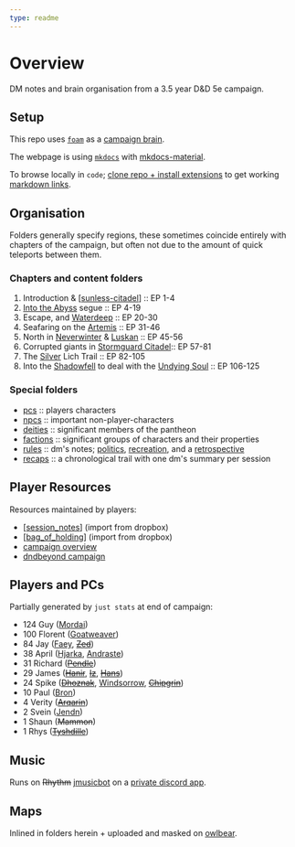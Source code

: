 ```yaml
---
type: readme
---
```

# Overview
DM notes and brain organisation from a 3.5 year D&D 5e campaign.

## Setup
This repo uses [`foam`](https://foambubble.github.io/foam/) as a [campaign brain](https://clux.github.io/probes/post/2020-09-27-second-brain/).

The webpage is using [`mkdocs`](https://www.mkdocs.org/) with [mkdocs-material](https://squidfunk.github.io/mkdocs-material/).

To browse locally in `code`; [clone repo + install extensions](https://foambubble.github.io/foam/#getting-started) to get working [markdown links](https://marketplace.visualstudio.com/items?itemName=tchayen.markdown-links).

## Organisation
Folders generally specify regions, these sometimes coincide entirely with chapters of the campaign, but often not due to the amount of quick teleports between them.

### Chapters and content folders

1. Introduction & [[sunless-citadel]] :: EP 1-4
2. [Into the Abyss](./underdark/velkynvelve) segue :: EP 4-19
3. Escape,  and [Waterdeep](./coast/waterdeep.md) :: EP 20-30
4. Seafaring on the [Artemis](./seaofbones/artemis.md) :: EP 31-46
5. North in [Neverwinter](./north/neverwinter.md) & [Luskan](./north/luskan.md) :: EP 45-56
6. Corrupted giants in [Stormguard Citadel](./spine/stormguard-citadel.md):: EP 57-81
7. The [Silver](./factions/silver-helix.md) Lich Trail :: EP 82-105
8. Into the [Shadowfell](./planar/shadowfell.md) to deal with the [Undying Soul](./factions/undying-soul.md) :: EP 106-125

### Special folders

- [pcs](./pcs/goatweaver) :: players characters
- [npcs](./npcs/irae) :: important non-player-characters
- [deities](./deities/pantheon) :: significant members of the pantheon
- [factions](./factions/mages-guild) :: significant groups of characters and their properties
- [rules](./rules/retrospective) :: dm's notes; [politics](./rules/politics.md), [recreation](./rules/recreation.md), and a [retrospective](./rules/retrospective.md)
- [recaps](./recaps/01-waterdeep-start) :: a chronological trail with one dm's summary per session

## Player Resources
Resources maintained by players:

- [[session_notes]] (import from dropbox)
- [[bag_of_holding]] (import from dropbox)
- [campaign overview](https://paper.dropbox.com/doc/Underdark-Underhandedness-ChiGXnq0KQmXRT80U5E52)
- [dndbeyond campaign](https://www.dndbeyond.com/campaigns/156017)

## Players and PCs
Partially generated by `just stats` at end of campaign:

- 124 Guy ([Mordai](./pcs/mordai.md))
- 100 Florent ([Goatweaver](./pcs/goatweaver.md))
- 84 Jay ([Faey](./pcs/faey.md), ~~[Zed](./pcs/zed.md)~~)
- 38 April ([Hjarka](./pcs/hjarka.md), [Andraste](./pcs/andraste.md))
- 31 Richard (~~[Pendle](./pcs/pendle.md)~~)
- 29 James (~~[Hanir](./pcs/hanir.md)~~, ~~[Iz](./pcs/iz.md)~~, ~~[Hans](./pcs/hanir.md)~~)
- 24 Spike (~~[Dhoznak](./pcs/dhoznak.md)~~, [Windsorrow](./pcs/windsorrow.md), ~~[Chipgrin](./pcs/chipgrin.md)~~)
- 10 Paul ([Bron](./pcs/bron.md))
- 4 Verity (~~[Arqarin](./pcs/arqarin.md)~~)
- 2 Svein ([Jendn](./pcs/jendn.md))
- 1 Shaun (~~Mammon~~)
- 1 Rhys (~~[Tyshdille](./pcs/tyshdille.md)~~)

## Music
Runs on ~~Rhythm~~ [jmusicbot](https://github.com/jagrosh/MusicBot) on a [private discord app](https://discord.com/developers/applications/890319108846006333).

## Maps
Inlined in folders herein + uploaded and masked on [owlbear](https://www.owlbear.rodeo/game/P0HxzUmDI).

[//begin]: # "Autogenerated link references for markdown compatibility"
[sunless-citadel]: coast/sunless-citadel "Sunless Citadel"
[session_notes]: session_notes "Player Notes"
[bag_of_holding]: bag_of_holding "Bags of Holding"
[//end]: # "Autogenerated link references"
